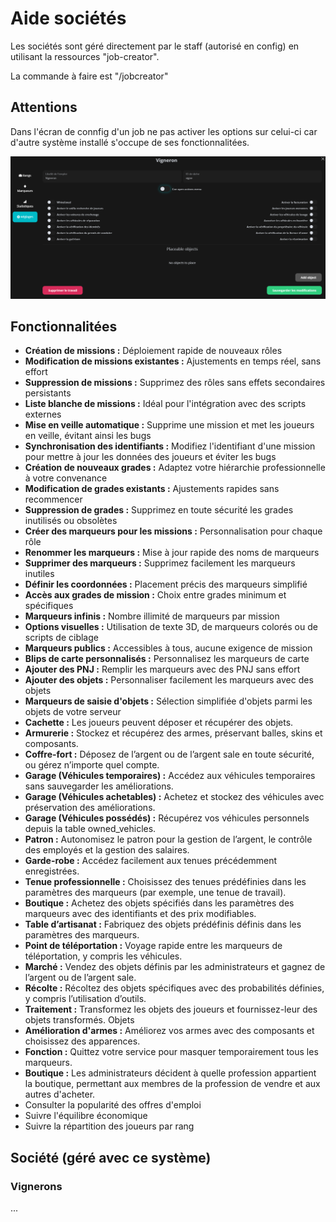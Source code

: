 # Aide sociétés
Les sociétés sont géré directement par le staff (autorisé en config) en utilisant la ressources "job-creator".

La commande à faire est "/jobcreator"


## Attentions
Dans l'écran de connfig d'un job ne pas activer les options sur celui-ci car d'autre système installé s'occupe de ses fonctionnalitées.

![Texte alternatif](https://github.com/Casimodo/studio-roleplay-documentation/blob/main/images/job_creator_01.png?raw=true)

## Fonctionnalitées

- **Création de missions :** Déploiement rapide de nouveaux rôles
- **Modification de missions existantes :** Ajustements en temps réel, sans effort
- **Suppression de missions :** Supprimez des rôles sans effets secondaires persistants
- **Liste blanche de missions :** Idéal pour l'intégration avec des scripts externes
- **Mise en veille automatique :** Supprime une mission et met les joueurs en veille, évitant ainsi les bugs
- **Synchronisation des identifiants :** Modifiez l'identifiant d'une mission pour mettre à jour les données des joueurs et éviter les bugs
- **Création de nouveaux grades :** Adaptez votre hiérarchie professionnelle à votre convenance
- **Modification de grades existants :** Ajustements rapides sans recommencer
- **Suppression de grades :** Supprimez en toute sécurité les grades inutilisés ou obsolètes
- **Créer des marqueurs pour les missions :** Personnalisation pour chaque rôle
- **Renommer les marqueurs :** Mise à jour rapide des noms de marqueurs
- **Supprimer des marqueurs :** Supprimez facilement les marqueurs inutiles
- **Définir les coordonnées :** Placement précis des marqueurs simplifié
- **Accès aux grades de mission :** Choix entre grades minimum et spécifiques
- **Marqueurs infinis :** Nombre illimité de marqueurs par mission
- **Options visuelles :** Utilisation de texte 3D, de marqueurs colorés ou de scripts de ciblage
- **Marqueurs publics :** Accessibles à tous, aucune exigence de mission
- **Blips de carte personnalisés :** Personnalisez les marqueurs de carte
- **Ajouter des PNJ :** Remplir les marqueurs avec des PNJ sans effort
- **Ajouter des objets :** Personnaliser facilement les marqueurs avec des objets
- **Marqueurs de saisie d'objets :** Sélection simplifiée d'objets parmi les objets de votre serveur
- **Cachette :** Les joueurs peuvent déposer et récupérer des objets.
- **Armurerie :** Stockez et récupérez des armes, préservant balles, skins et composants.
- **Coffre-fort :** Déposez de l’argent ou de l’argent sale en toute sécurité, ou gérez n’importe quel compte.
- **Garage (Véhicules temporaires) :** Accédez aux véhicules temporaires sans sauvegarder les améliorations.
- **Garage (Véhicules achetables) :** Achetez et stockez des véhicules avec préservation des améliorations.
- **Garage (Véhicules possédés) :** Récupérez vos véhicules personnels depuis la table owned_vehicles.
- **Patron :** Autonomisez le patron pour la gestion de l’argent, le contrôle des employés et la gestion des salaires.
- **Garde-robe :** Accédez facilement aux tenues précédemment enregistrées.
- **Tenue professionnelle :** Choisissez des tenues prédéfinies dans les paramètres des marqueurs (par exemple, une tenue de travail).
- **Boutique :** Achetez des objets spécifiés dans les paramètres des marqueurs avec des identifiants et des prix modifiables.
- **Table d’artisanat :** Fabriquez des objets prédéfinis définis dans les paramètres des marqueurs.
- **Point de téléportation :** Voyage rapide entre les marqueurs de téléportation, y compris les véhicules.
- **Marché :** Vendez des objets définis par les administrateurs et gagnez de l’argent ou de l’argent sale.
- **Récolte :** Récoltez des objets spécifiques avec des probabilités définies, y compris l’utilisation d’outils.
- **Traitement :** Transformez les objets des joueurs et fournissez-leur des objets transformés. Objets
- **Amélioration d'armes :** Améliorez vos armes avec des composants et choisissez des apparences.
- **Fonction :** Quittez votre service pour masquer temporairement tous les marqueurs.
- **Boutique :** Les administrateurs décident à quelle profession appartient la boutique, permettant aux membres de la profession de vendre et aux autres d'acheter.
- Consulter la popularité des offres d'emploi
- Suivre l'équilibre économique
- Suivre la répartition des joueurs par rang


## Société (géré avec ce système)

### Vignerons
...